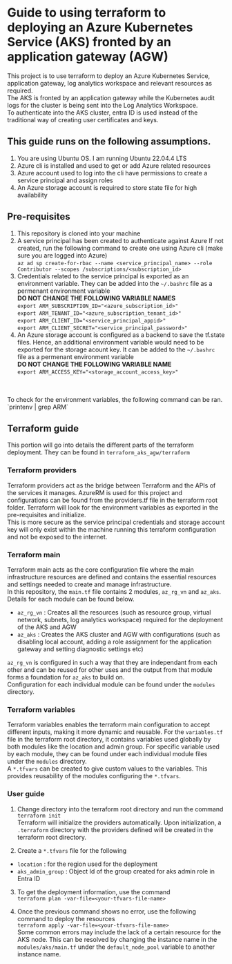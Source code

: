 # Guide to using terraform to deploying an Azure Kubernetes Service (AKS) fronted by an application gateway (AGW)
This project is to use terraform to deploy an Azure Kubernetes Service, application gateway, log analytics workspace and relevant resources as required. 
<br/> The AKS is fronted by an application gateway while the Kubernetes audit logs for the cluster is being sent into the Log Analytics Workspace.
<br/> To authenticate into the AKS cluster, entra ID is used instead of the traditional way of creating user certificates and keys.

## This guide runs on the following assumptions.
1. You are using Ubuntu OS. I am running Ubuntu 22.04.4 LTS
2. Azure cli is installed and used to get or add Azure related resources
3. Azure account used to log into the cli have permissions to create a service principal and assign roles
4. An Azure storage account is required to store state file for high availability

## Pre-requisites 
  1. This repository is cloned into your machine
  2. A service principal has been created to authenticate against Azure
     If not created, run the following command to create one using Azure cli (make sure you are logged into Azure)
     <br/>`az ad sp create-for-rbac --name <service_principal_name> --role Contributor --scopes /subscriptions/<subscription_id>`
  3. Credentials related to the service principal is exported as an environment variable. They can be added into the `~/.bashrc` file as a permenant environment variable 
      <br/>**DO NOT CHANGE THE FOLLOWING VARIABLE NAMES**
      <br/>`export ARM_SUBSCRIPTION_ID="<azure_subscription_id>"`
      <br/>`export ARM_TENANT_ID="<azure_subscription_tenant_id>"`
      <br/>`export ARM_CLIENT_ID="<service_principal_appid>"`
      <br/>`export ARM_CLIENT_SECRET="<service_principal_password>"`
  4. An Azure storage account is configured as a backend to save the tf.state files. Hence, an additional environment variable would need to be exported for the storage acount key. It can be added to the `~/.bashrc` file as a permenant environment variable
      <br/>**DO NOT CHANGE THE FOLLOWING VARIABLE NAME**
      <br/>`export ARM_ACCESS_KEY="<storage_account_access_key>" `
<br/>
<br/>
To check for the environment variables, the following command can be ran.
<br/> `printenv | grep ARM` 

## Terraform guide
This portion will go into details the different parts of the terraform deployment. They can be found in `terraform_aks_agw/terraform`
<br/>

### Terraform providers
Terraform providers act as the bridge between Terraform and the APIs of the services it manages.
AzureRM is used for this project and configurations can be found from the providers.tf file in the terraform root folder. Terraform will look for the environment variables as exported in the pre-requisites and initialize. 
<br/>This is more secure as the service principal credentials and storage account key will only exist within the machine running this terraform configuration and not be exposed to the internet. 

### Terraform main 
Terraform main acts as the core configuration file where the main infrastructure resources are defined and contains the essential resources and settings needed to create and manage infrastructure.
<br/> In this repository, the `main.tf` file contains 2 modules, `az_rg_vn` and `az_aks`. Details for each module can be found below.
- `az_rg_vn` : Creates all the resources (such as resource group, virtual network, subnets, log analytics workspace) required for the deployment of the AKS and AGW
- `az_aks` : Creates the AKS cluster and AGW with configurations (such as disabling local account, adding a role assignment for the application gateway and setting diagnostic settings etc)

`az_rg_vn` is configured in such a way that they are independant from each other and can be reused for other uses and the output from that module forms a foundation for `az_aks` to build on.
<br/> Configuration for each individual module can be found under the `modules` directory. 
<br/> 

### Terraform variables 

Terraform variables enables the terraform main configuration to accept different inputs, making it more dynamic and reusable. For the `variables.tf` file in the terraform root directory, it contains variables used globally by both modules like the location and admin group. For specific variable used by each module, they can be found under each individual module files under the `modules` directory. 
<br/>A `*.tfvars` can be created to give custom values to the variables. This provides reusability of the modules configuring the `*.tfvars`.

### User guide

1. Change directory into the terraform root directory and run the command
<br/>`terraform init`
<br/>Terraform will initialize the providers automatically. Upon initialization, a `.terraform` directory with the providers defined will be created in the terraform root directory.

2. Create a `*.tfvars` file for the following
- `location` : for the region used for the deployment
- `aks_admin_group` : Object Id of the group created for aks admin role in Entra ID

3. To get the deployment information, use the command
<br/> `terraform plan -var-file=<your-tfvars-file-name>`

4. Once the previous command shows no error, use the following command to deploy the resources
<br/>`terraform apply -var-file=<your-tfvars-file-name>`
<br/> Some common errors may include the lack of a certain resource for the AKS node. This can be resolved by changing the instance name in the `modules/aks/main.tf` under the `default_node_pool` variable to another instance name.